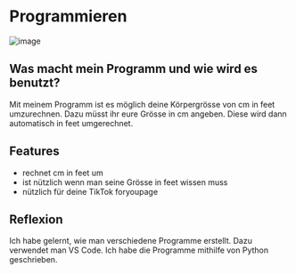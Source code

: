 # Programmieren
![image](https://user-images.githubusercontent.com/96128547/146021721-41c94f1d-d623-4cb4-a70d-a7149df38ff8.png)
## Was macht mein Programm und wie wird es benutzt?
Mit meinem Programm ist es möglich deine Körpergrösse von cm in feet umzurechnen. Dazu müsst ihr eure Grösse in cm angeben. Diese wird dann automatisch in feet umgerechnet. 
## Features
- rechnet cm in feet um
- ist nützlich wenn man seine Grösse in feet wissen muss
- nützlich für deine TikTok foryoupage 
## Reflexion
Ich habe gelernt, wie man verschiedene Programme erstellt. Dazu verwendet man VS Code. Ich habe die Programme mithilfe von Python geschrieben. 

